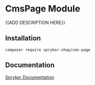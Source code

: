 # CmsPage Module

{{ADD DESCRIPTION HERE}}

## Installation

```
composer require spryker-shop/cms-page
```

## Documentation

[Spryker Documentation](https://academy.spryker.com)
